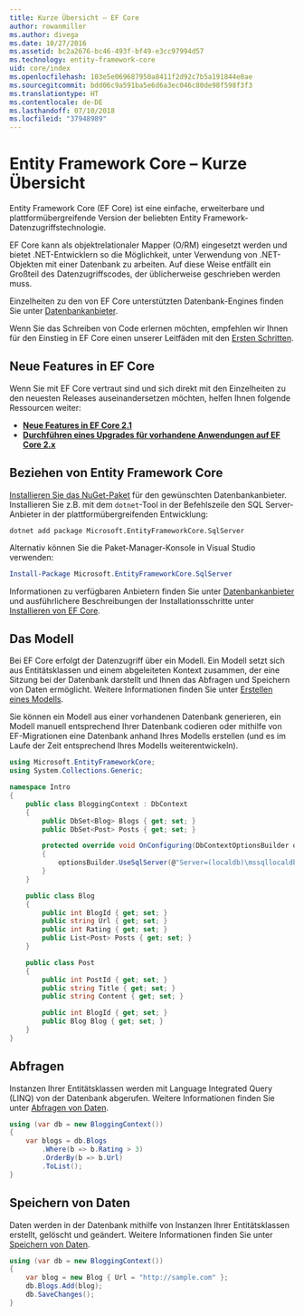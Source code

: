 ```yaml
---
title: Kurze Übersicht – EF Core
author: rowanmiller
ms.author: divega
ms.date: 10/27/2016
ms.assetid: bc2a2676-bc46-493f-bf49-e3cc97994d57
ms.technology: entity-framework-core
uid: core/index
ms.openlocfilehash: 103e5e069687950a8411f2d92c7b5a191844e0ae
ms.sourcegitcommit: bdd06c9a591ba5e6d6a3ec046c80de98f598f3f3
ms.translationtype: HT
ms.contentlocale: de-DE
ms.lasthandoff: 07/10/2018
ms.locfileid: "37948989"
---
```

# <a name="entity-framework-core-quick-overview"></a>Entity Framework Core – Kurze Übersicht

Entity Framework Core (EF Core) ist eine einfache, erweiterbare und plattformübergreifende Version der beliebten Entity Framework-Datenzugriffstechnologie.

EF Core kann als objektrelationaler Mapper (O/RM) eingesetzt werden und bietet .NET-Entwicklern so die Möglichkeit, unter Verwendung von .NET-Objekten mit einer Datenbank zu arbeiten. Auf diese Weise entfällt ein Großteil des Datenzugriffscodes, der üblicherweise geschrieben werden muss.

Einzelheiten zu den von EF Core unterstützten Datenbank-Engines finden Sie unter [Datenbankanbieter](providers/index.md).

Wenn Sie das Schreiben von Code erlernen möchten, empfehlen wir Ihnen für den Einstieg in EF Core einen unserer Leitfäden mit den [Ersten Schritten](get-started/index.md).

## <a name="what-is-new-in-ef-core"></a>Neue Features in EF Core

Wenn Sie mit EF Core vertraut sind und sich direkt mit den Einzelheiten zu den neuesten Releases auseinandersetzen möchten, helfen Ihnen folgende Ressourcen weiter:

- **[Neue Features in EF Core 2.1](xref:core/what-is-new/ef-core-2.1)**
- **[Durchführen eines Upgrades für vorhandene Anwendungen auf EF Core 2.x](xref:core/miscellaneous/1x-2x-upgrade)**


## <a name="get-entity-framework-core"></a>Beziehen von Entity Framework Core

[Installieren Sie das NuGet-Paket](https://docs.nuget.org/ndocs/quickstart/use-a-package) für den gewünschten Datenbankanbieter. Installieren Sie z.B. mit dem `dotnet`-Tool in der Befehlszeile den SQL Server-Anbieter in der plattformübergreifenden Entwicklung:

``` Console
dotnet add package Microsoft.EntityFrameworkCore.SqlServer
```

Alternativ können Sie die Paket-Manager-Konsole in Visual Studio verwenden:

``` PowerShell
Install-Package Microsoft.EntityFrameworkCore.SqlServer
```
Informationen zu verfügbaren Anbietern finden Sie unter [Datenbankanbieter](providers/index.md) und ausführlichere Beschreibungen der Installationsschritte unter [Installieren von EF Core](get-started/install/index.md).

## <a name="the-model"></a>Das Modell

Bei EF Core erfolgt der Datenzugriff über ein Modell. Ein Modell setzt sich aus Entitätsklassen und einem abgeleiteten Kontext zusammen, der eine Sitzung bei der Datenbank darstellt und Ihnen das Abfragen und Speichern von Daten ermöglicht. Weitere Informationen finden Sie unter [Erstellen eines Modells](modeling/index.md).

Sie können ein Modell aus einer vorhandenen Datenbank generieren, ein Modell manuell entsprechend Ihrer Datenbank codieren oder mithilfe von EF-Migrationen eine Datenbank anhand Ihres Modells erstellen (und es im Laufe der Zeit entsprechend Ihres Modells weiterentwickeln).

``` csharp
using Microsoft.EntityFrameworkCore;
using System.Collections.Generic;

namespace Intro
{
    public class BloggingContext : DbContext
    {
        public DbSet<Blog> Blogs { get; set; }
        public DbSet<Post> Posts { get; set; }

        protected override void OnConfiguring(DbContextOptionsBuilder optionsBuilder)
        {
            optionsBuilder.UseSqlServer(@"Server=(localdb)\mssqllocaldb;Database=MyDatabase;Trusted_Connection=True;");
        }
    }

    public class Blog
    {
        public int BlogId { get; set; }
        public string Url { get; set; }
        public int Rating { get; set; }
        public List<Post> Posts { get; set; }
    }

    public class Post
    {
        public int PostId { get; set; }
        public string Title { get; set; }
        public string Content { get; set; }

        public int BlogId { get; set; }
        public Blog Blog { get; set; }
    }
}
```

## <a name="querying"></a>Abfragen

Instanzen Ihrer Entitätsklassen werden mit Language Integrated Query (LINQ) von der Datenbank abgerufen. Weitere Informationen finden Sie unter [Abfragen von Daten](querying/index.md).

``` csharp
using (var db = new BloggingContext())
{
    var blogs = db.Blogs
        .Where(b => b.Rating > 3)
        .OrderBy(b => b.Url)
        .ToList();
}
```

## <a name="saving-data"></a>Speichern von Daten

Daten werden in der Datenbank mithilfe von Instanzen Ihrer Entitätsklassen erstellt, gelöscht und geändert. Weitere Informationen finden Sie unter [Speichern von Daten](saving/index.md).

``` csharp
using (var db = new BloggingContext())
{
    var blog = new Blog { Url = "http://sample.com" };
    db.Blogs.Add(blog);
    db.SaveChanges();
}
```
